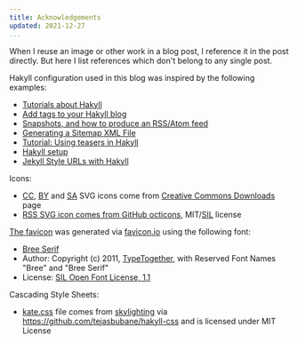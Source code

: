 ```yaml
---
title: Acknowledgements
updated: 2021-12-27
...
```


When I reuse an image or other work in a blog post, I reference it in the post
directly. But here I list references which don't belong to any single post.

Hakyll configuration used in this blog was inspired by the following examples:

- [Tutorials about Hakyll](https://jaspervdj.be/hakyll/tutorials.html)
- [Add tags to your Hakyll blog](https://javran.github.io/posts/2014-03-01-add-tags-to-your-hakyll-blog.html)
- [Snapshots, and how to produce an RSS/Atom feed](https://jaspervdj.be/hakyll/tutorials/05-snapshots-feeds.html)
- [Generating a Sitemap XML File](https://robertwpearce.com/hakyll-pt-2-generating-a-sitemap-xml-file.html)
- [Tutorial: Using teasers in Hakyll](https://jaspervdj.be/hakyll/tutorials/using-teasers-in-hakyll.html)
- [Hakyll setup](https://yannesposito.com/Scratch/en/blog/Hakyll-setup/)
- [Jekyll Style URLs with Hakyll](https://aherrmann.github.io/programming/2016/01/31/jekyll-style-urls-with-hakyll/)

Icons:

- [CC](/images/cc.svg), [BY](/images/by.svg) and [SA](/images/sa.svg) SVG
  icons come from
  [Creative Commons Downloads](https://creativecommons.org/about/downloads/)
  page
- [RSS SVG icon comes from GitHub octicons](https://commons.wikimedia.org/wiki/File:Octicons-rss.svg),
  MIT/[SIL](https://en.wikipedia.org/wiki/SIL_Open_Font_License) license

[The favicon](images/apple-touch-icon.png) was generated via
[favicon.io](https://favicon.io/favicon-generator/) using the following font:

- [Bree Serif](http://fonts.gstatic.com/s/breeserif/v10/4UaHrEJCrhhnVA3DgluAx63j5pN1MwI.ttf)
- Author: Copyright (c) 2011, [TypeTogether](https://www.type-together.com), with
  Reserved Font Names "Bree" and "Bree Serif"
- License: [SIL Open Font License, 1.1](http://scripts.sil.org/OFL)

Cascading Style Sheets:

- [kate.css](css/kate.css) file comes from
  [skylighting](https://hackage.haskell.org/package/skylighting) via
  <https://github.com/tejasbubane/hakyll-css> and is licensed under MIT License
